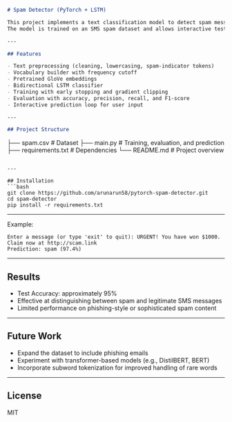 ```markdown
# Spam Detector (PyTorch + LSTM)

This project implements a text classification model to detect spam messages using PyTorch.  
The model is trained on an SMS spam dataset and allows interactive testing of new messages.

---

## Features

- Text preprocessing (cleaning, lowercasing, spam-indicator tokens)
- Vocabulary builder with frequency cutoff
- Pretrained GloVe embeddings
- Bidirectional LSTM classifier
- Training with early stopping and gradient clipping
- Evaluation with accuracy, precision, recall, and F1-score
- Interactive prediction loop for user input

---

## Project Structure
```

├── spam.csv # Dataset
├── main.py # Training, evaluation, and prediction
├── requirements.txt # Dependencies
└── README.md # Project overview

````

---

## Installation
```bash
git clone https://github.com/arunarun58/pytorch-spam-detector.git
cd spam-detector
pip install -r requirements.txt
````

---

Example:

```
Enter a message (or type 'exit' to quit): URGENT! You have won $1000. Claim now at http://scam.link
Prediction: spam (97.4%)
```

---

## Results

- Test Accuracy: approximately 95%
- Effective at distinguishing between spam and legitimate SMS messages
- Limited performance on phishing-style or sophisticated spam content

---

## Future Work

- Expand the dataset to include phishing emails
- Experiment with transformer-based models (e.g., DistilBERT, BERT)
- Incorporate subword tokenization for improved handling of rare words

---

## License

MIT
